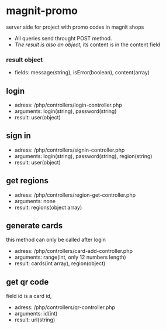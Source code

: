 # magnit-promo
 server side for project with promo codes in magnit shops

* All queries send throught POST method.
* *The result is also an object*, its content is in the content field
### result object
* fields: message(string), isError(boolean), content(array)

## login
* adress: /php/controllers/login-controller.php
* arguments: login(string), password(string)
* result: user(object)

## sign in
* adress: /php/controllers/signin-controller.php
* arguments: login(string), password(string), region(string)
* result: user(object)

## get regions
* adress: /php/controllers/region-get-controller.php
* arguments: none
* result: regions(object array)

## generate cards
this method can only be called after login
* adress: /php/controllers/card-add-controller.php
* arguments: range(int, only 12 numbers length)
* result: cards(int array), region(object)

## get qr code
field id is a card id,
* adress: /php/controllers/qr-controller.php
* arguments: id(int)
* result: url(string)

